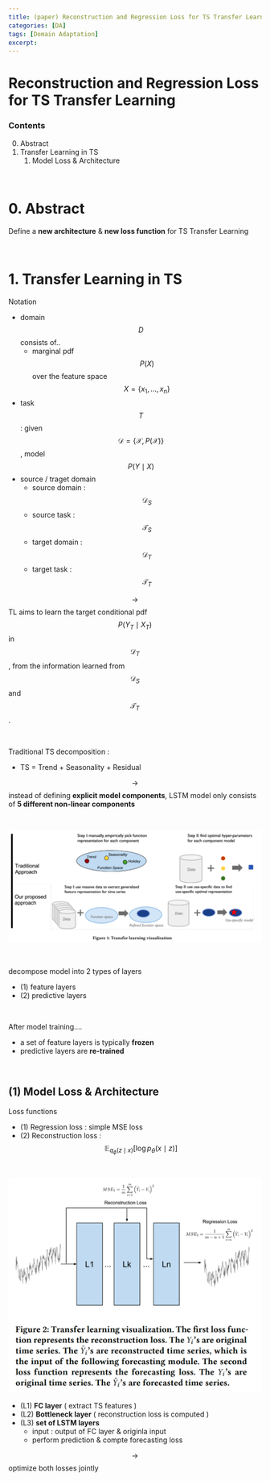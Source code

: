 ```yaml
---
title: (paper) Reconstruction and Regression Loss for TS Transfer Learning
categories: [DA]
tags: [Domain Adaptation]
excerpt: 
---
```


<script src="https://cdn.mathjax.org/mathjax/latest/MathJax.js?config=TeX-AMS-MML_HTMLorMML" type="text/javascript"></script>

# Reconstruction and Regression Loss for TS Transfer Learning

### Contents

0. Abstract
1. Transfer Learning in TS
   1. Model Loss & Architecture

<br>

# 0. Abstract

Define a **new architecture** & **new loss function** for TS Transfer Learning

<br>

# 1. Transfer Learning in TS

Notation

- domain $$D$$ consists of..
  - marginal pdf $$P(X)$$ over the feature space $$X=\left\{x_1, \ldots, x_n\right\}$$
- task $$T$$ : given $$\mathcal{D}=\{\mathcal{X}, P(\mathcal{X})\}$$ , model $$P(Y \mid X)$$
- source / traget domain
  - source domain : $$\mathcal{D}_S$$
  - source task : $$\mathcal{T}_S$$
  - target domain : $$\mathcal{D}_T$$
  - target task : $$\mathcal{T}_T$$

$$\rightarrow$$ TL aims to learn the target conditional pdf $$P\left(Y_T \mid X_T\right)$$ in $$\mathcal{D}_T$$ , from the information learned from $$\mathcal{D}_S$$ and $$\mathcal{T}_T$$.

<br>

Traditional TS decomposition :

- TS = Trend + Seasonality + Residual

$$\rightarrow$$ instead of defining **explicit model components**, LSTM model only consists of **5 different non-linear components**

<br>

![figure2](/assets/img/da/img15.png)

<br>

decompose model into 2 types of layers

- (1) feature layers
- (2) predictive layers

<br>

After model training....

- a set of feature layers is typically **frozen**
- predictive layers are **re-trained**

<br>

## (1) Model Loss & Architecture

Loss functions

- (1) Regression loss : simple MSE loss
- (2) Reconstruction loss : $$\mathbb{E}_{q_\phi(z \mid x)}\left[\log p_\theta(x \mid z)\right]$$

<br>

![figure2](/assets/img/da/img16.png)

- (L1) **FC layer** ( extract TS features )
- (L2) **Bottleneck layer** ( reconstruction loss is computed )
- (L3) **set of LSTM layers**
  - input : output of FC layer & originla input
  - perform prediction & compte forecasting loss

$$\rightarrow$$ optimize both losses jointly